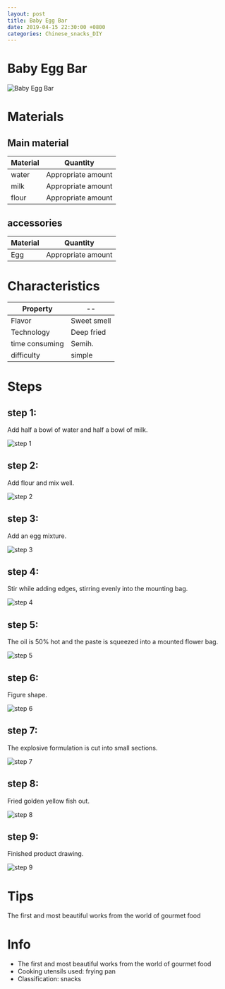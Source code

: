 ```yaml
---
layout: post
title: Baby Egg Bar
date: 2019-04-15 22:30:00 +0800
categories: Chinese_snacks_DIY
---
```


# Baby Egg Bar

![Baby Egg Bar]({{site.baseurl}}/img/404187/404187.jpg)

# Materials


## Main material

Material|Quantity
--|--
water|Appropriate amount
milk|Appropriate amount
flour|Appropriate amount

## accessories

Material|Quantity
--|--
Egg|Appropriate amount

# Characteristics

Property|--
--|--
Flavor|Sweet smell
Technology|Deep fried
time consuming|Semih.
difficulty|simple

# Steps

## step 1:

Add half a bowl of water and half a bowl of milk.

![step 1]({{site.baseurl}}/img/404187/1.jpg)

## step 2:

Add flour and mix well.

![step 2]({{site.baseurl}}/img/404187/2.jpg)

## step 3:

Add an egg mixture.

![step 3]({{site.baseurl}}/img/404187/3.jpg)

## step 4:

Stir while adding edges, stirring evenly into the mounting bag.

![step 4]({{site.baseurl}}/img/404187/4.jpg)

## step 5:

The oil is 50% hot and the paste is squeezed into a mounted flower bag.

![step 5]({{site.baseurl}}/img/404187/5.jpg)

## step 6:

Figure shape.

![step 6]({{site.baseurl}}/img/404187/6.jpg)

## step 7:

The explosive formulation is cut into small sections.

![step 7]({{site.baseurl}}/img/404187/7.jpg)

## step 8:

Fried golden yellow fish out.

![step 8]({{site.baseurl}}/img/404187/8.jpg)

## step 9:

Finished product drawing.

![step 9]({{site.baseurl}}/img/404187/9.jpg)

# Tips

The first and most beautiful works from the world of gourmet food

# Info

- The first and most beautiful works from the world of gourmet food
- Cooking utensils used: frying pan
- Classification: snacks
